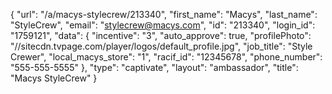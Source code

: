 {
    "url": "\/a\/macys-stylecrew\/213340",
    "first_name": "Macys",
    "last_name": "StyleCrew",
    "email": "stylecrew@macys.com",
    "id": "213340",
    "login_id": "1759121",
    "data": {
        "incentive": "3",
        "auto_approve": true,
        "profilePhoto": "\/\/sitecdn.tvpage.com\/player\/logos\/default_profile.jpg",
        "job_title": "Style Crewer",
        "local_macys_store": "1",
        "racif_id": "12345678",
        "phone_number": "555-555-5555"
    },
    "type": "captivate",
    "layout": "ambassador",
    "title": "Macys StyleCrew"
}
